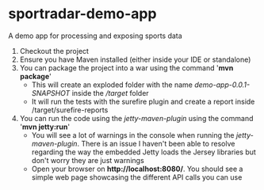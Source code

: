# sportradar-demo-app
A demo app for processing and exposing sports data

1. Checkout the project
2. Ensure you have Maven installed (either inside your IDE or standalone)
3. You can package the project into a war using the command '**mvn package**'
     - This will create an exploded folder with the name _demo-app-0.0.1-SNAPSHOT_ inside the _/target_ folder
     - It will run the tests with the surefire plugin and create a report inside /target/surefire-reports
 4. You can run the code using the _jetty-maven-plugin_ using the command '**mvn jetty:run**'
     - You will see a lot of warnings in the console when running the _jetty-maven-plugin_. There is an issue I haven't been able to resolve regarding the way the embedded Jetty loads the Jersey libraries but don't worry they are just warnings
     - Open your browser on **http://localhost:8080/**. You should see a simple web page showcasing the different API calls you can use
